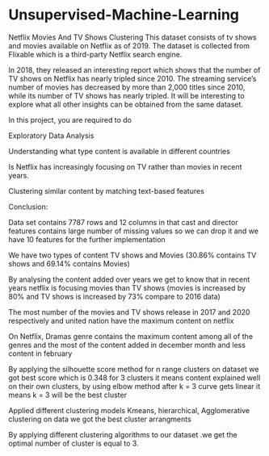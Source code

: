 # Unsupervised-Machine-Learning
Netflix Movies And TV Shows Clustering
This dataset consists of tv shows and movies available on Netflix as of 2019. The dataset is collected from Flixable which is a third-party Netflix search engine.

In 2018, they released an interesting report which shows that the number of TV shows on Netflix has nearly tripled since 2010. The streaming service’s number of movies has decreased by more than 2,000 titles since 2010, while its number of TV shows has nearly tripled. It will be interesting to explore what all other insights can be obtained from the same dataset.

 In this project, you are required to do
 
Exploratory Data Analysis

Understanding what type content is available in different countries

Is Netflix has increasingly focusing on TV rather than movies in recent years.

Clustering similar content by matching text-based features

Conclusion:

Data set contains 7787 rows and 12 columns in that cast and director features contains large number of missing values so we can drop it and we have 10 features for the further implementation

We have two types of content TV shows and Movies (30.86% contains TV shows and 69.14% contains Movies)

By analysing the content added over years we get to know that in recent years netflix is focusing movies than TV shows (movies is increased by 80% and TV shows is increased by 73% compare to 2016 data)

The most number of the movies and TV shows release in 2017 and 2020 respectively and united nation have the maximum content on netflix

On Netflix, Dramas genre contains the maximum content among all of the genres and the most of the content added in december month and less content in february

By applying the silhouette score method for n range clusters on dataset we got best score which is 0.348 for 3 clusters it means content explained well on their own clusters, by using elbow method after k = 3 curve gets linear it means k = 3 will be the best cluster

Applied different clustering models Kmeans, hierarchical, Agglomerative clustering on data we got the best cluster arrangments

By applying different clustering algorithms to our dataset .we get the optimal number of cluster is equal to 3.
